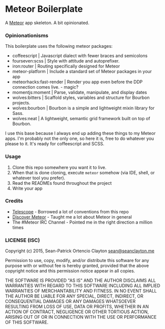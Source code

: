 # Meteor Boilerplate  
A [Meteor](https://meteor.com) app skeleton. A bit opinionated.

### Opinionationisms

This boilerplate uses the following meteor packages:

- coffeescript | Javascript dialect with fewer braces and semicolons
- fourseven:scss | Style with attitude and autoprefixer.
- iron:router | Routing specifically designed for Meteor
- meteor-platform | Include a standard set of Meteor packages in your app
- meteorhacks:fast-render | Render you app even before the DDP connection comes live. - magic?
- momentjs:moment | Parse, validate, manipulate, and display dates
- wolves:bitters | Scaffold styles, variables and structure for Bourbon projects.
- wolves:bourbon | Bourbon is a simple and lightweight mixin library for Sass.
- wolves:neat | A lightweight, semantic grid framework built on top of Bourbon.

I use this base because I always end up adding these things to my Meteor apps. I'm probably not the only one, so here it is, free to do whatever you please to it. It's ready for coffeescript and SCSS.

### Usage

1. Clone this repo somewhere you want it to live.
2. When that is done cloning, execute `meteor` somehow (via IDE, shell, or whatever tool you prefer).
3. Read the READMEs found throughout the project
4. Write your app

### Credits

- [Telescope](https://github.com/TelescopeJS/Telescope) - Borrowed a lot of conventions from this repo
- [Discover Meteor](https://www.discovermeteor.com/) - Taught me a lot about Meteor in general
- The #Meteor IRC Channel - Pointed me in the right direction a million times

### LICENSE (ISC)

Copyright (c) 2015, Sean-Patrick Ortencio Clayton sean@seanclayton.me

Permission to use, copy, modify, and/or distribute this software for any purpose with or without fee is hereby granted, provided that the above copyright notice and this permission notice appear in all copies.

THE SOFTWARE IS PROVIDED "AS IS" AND THE AUTHOR DISCLAIMS ALL WARRANTIES WITH REGARD TO THIS SOFTWARE INCLUDING ALL IMPLIED WARRANTIES OF MERCHANTABILITY AND FITNESS. IN NO EVENT SHALL THE AUTHOR BE LIABLE FOR ANY SPECIAL, DIRECT, INDIRECT, OR CONSEQUENTIAL DAMAGES OR ANY DAMAGES WHATSOEVER RESULTING FROM LOSS OF USE, DATA OR PROFITS, WHETHER IN AN ACTION OF CONTRACT, NEGLIGENCE OR OTHER TORTIOUS ACTION, ARISING OUT OF OR IN CONNECTION WITH THE USE OR PERFORMANCE OF THIS SOFTWARE.
